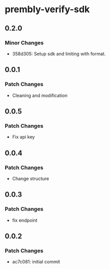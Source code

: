 # prembly-verify-sdk

## 0.2.0

### Minor Changes

- 358d305: Setup sdk and liniting with format.

## 0.0.1

### Patch Changes

- Cleaning and modification

## 0.0.5

### Patch Changes

- Fix api key

## 0.0.4

### Patch Changes

- Change structure

## 0.0.3

### Patch Changes

- fix endpoint

## 0.0.2

### Patch Changes

- ac7c081: initial commit
